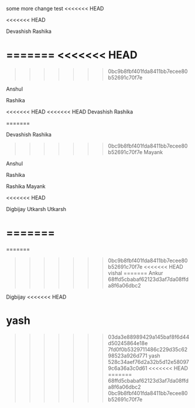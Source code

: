 some more change
test
<<<<<<< HEAD

<<<<<<< HEAD


Devashish
Rashika

=======
<<<<<<< HEAD
=======




>>>>>>> 0bc9b8fbf401fda8411bb7ecee80b52691c70f7e

Anshul

Rashika


<<<<<<< HEAD
<<<<<<< HEAD
Devashish
Rashika


=======

Devashish
Rashika

>>>>>>> 0bc9b8fbf401fda8411bb7ecee80b52691c70f7e
Mayank



Anshul



Rashika



Rashika
Mayank

<<<<<<< HEAD




Digbijay
Utkarsh 
Utkarsh

=======
=======
=======
>>>>>>> 0bc9b8fbf401fda8411bb7ecee80b52691c70f7e
<<<<<<< HEAD
vishal
=======
Ankur
>>>>>>> 68ffd5cbabaf62123d3af7da08ffda8f6a06dbc2




Digbijay
<<<<<<< HEAD

yash
=======
>>>>>>> 03da3e88989429a145baf8f6d44d50245864e18e
>>>>>>> 7fd0f0b5329711486c229d35c6298523a926d771
yash
>>>>>>> 528c34aef76d2a32b5d12e580979c6a36a3c0d61
<<<<<<< HEAD
=======
>>>>>>> 68ffd5cbabaf62123d3af7da08ffda8f6a06dbc2
>>>>>>> 0bc9b8fbf401fda8411bb7ecee80b52691c70f7e

